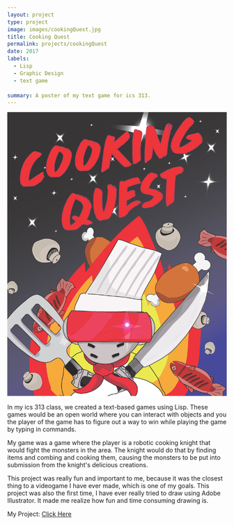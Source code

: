 ```yaml
---
layout: project
type: project
image: images/cookingQuest.jpg
title: Cooking Quest
permalink: projects/cookingQuest
date: 2017
labels:
  - Lisp
  - Graphic Design
  - text game
 
summary: A poster of my text game for ics 313.
---
```


<img class="ui medium right floated rounded image" src="../images/cookingKnight.png">

In my ics 313 class, we created a text-based games using Lisp. These games would be an open world where you can interact with objects and you the player of the game has to figure out a way to win while playing the game by typing in commands. 

My game was a game where the player is a robotic cooking knight that would fight the monsters in the area. The knight would do that by finding items and combing and cooking them, causing the monsters to be put into submission from the knight's delicious creations. 

This project was really fun and important to me, because it was the closest thing to a videogame I have ever made, which is one of my goals. This project was also the first time, I have ever really tried to draw using Adobe Illustrator. It made me realize how fun and time consuming drawing is. 

My Project: [Click Here](https://github.com/lancenhd/cookingQuest/tree/new_branch)

